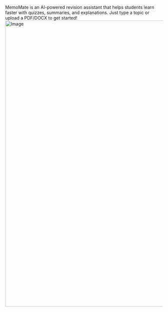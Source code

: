 MemoMate is an AI-powered revision assistant that helps students learn faster with quizzes, summaries, and explanations. Just type a topic or upload a PDF/DOCX to get started!
<img width="673" height="911" alt="Image" src="https://github.com/user-attachments/assets/1e98ce68-e69d-404b-9b75-a85a38ded217" />
